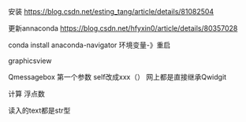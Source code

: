 安装
https://blog.csdn.net/esting_tang/article/details/81082504

更新annaconda
https://blog.csdn.net/hfyxin0/article/details/80357028

conda install anaconda-navigator
环境变量-》重启

graphicsview

Qmessagebox
第一个参数 self改成xxx（）
网上都是直接继承Qwidgit


计算 浮点数

读入的text都是str型